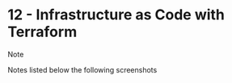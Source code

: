 # 12 - Infrastructure as Code with Terraform

> [!NOTE]
> Notes listed below the following screenshots
